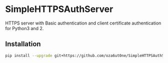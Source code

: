 # SimpleHTTPSAuthServer

HTTPS server with Basic authentication and client certificate authentication for Python3 and 2.

## Installation
```sh
pip install --upgrade git+https://github.com/oza6ut0ne/SimpleHTTPSAuthServer
```
